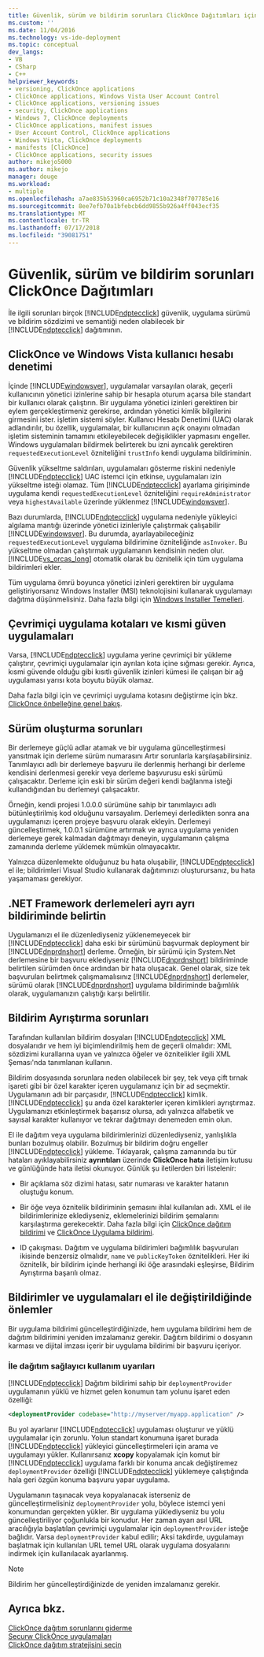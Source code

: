 ```yaml
---
title: Güvenlik, sürüm ve bildirim sorunları ClickOnce Dağıtımları içinde | Microsoft Docs
ms.custom: ''
ms.date: 11/04/2016
ms.technology: vs-ide-deployment
ms.topic: conceptual
dev_langs:
- VB
- CSharp
- C++
helpviewer_keywords:
- versioning, ClickOnce applications
- ClickOnce applications, Windows Vista User Account Control
- ClickOnce applications, versioning issues
- security, ClickOnce applications
- Windows 7, ClickOnce deployments
- ClickOnce applications, manifest issues
- User Account Control, ClickOnce applications
- Windows Vista, ClickOnce deployments
- manifests [ClickOnce]
- ClickOnce applications, security issues
author: mikejo5000
ms.author: mikejo
manager: douge
ms.workload:
- multiple
ms.openlocfilehash: a7ae835b53960ca6952b71c10a2348f707785e16
ms.sourcegitcommit: 8ee7efb70a1bfebcb6dd9855b926a4ff043ecf35
ms.translationtype: MT
ms.contentlocale: tr-TR
ms.lasthandoff: 07/17/2018
ms.locfileid: "39081751"
---
```

# <a name="security-versioning-and-manifest-issues-in-clickonce-deployments"></a>Güvenlik, sürüm ve bildirim sorunları ClickOnce Dağıtımları

İle ilgili sorunları birçok [!INCLUDE[ndptecclick](../deployment/includes/ndptecclick_md.md)] güvenlik, uygulama sürümü ve bildirim sözdizimi ve semantiği neden olabilecek bir [!INCLUDE[ndptecclick](../deployment/includes/ndptecclick_md.md)] dağıtımının.

## <a name="clickonce-and-windows-vista-user-account-control"></a>ClickOnce ve Windows Vista kullanıcı hesabı denetimi

İçinde [!INCLUDE[windowsver](../deployment/includes/windowsver_md.md)], uygulamalar varsayılan olarak, geçerli kullanıcının yönetici izinlerine sahip bir hesapla oturum açarsa bile standart bir kullanıcı olarak çalıştırın. Bir uygulama yönetici izinleri gerektiren bir eylem gerçekleştirmeniz gerekirse, ardından yönetici kimlik bilgilerini girmesini ister. işletim sistemi söyler. Kullanıcı Hesabı Denetimi (UAC) olarak adlandırılır, bu özellik, uygulamalar, bir kullanıcının açık onayını olmadan işletim sisteminin tamamını etkileyebilecek değişiklikler yapmasını engeller. Windows uygulamaları bildirmek belirterek bu izni ayrıcalık gerektiren `requestedExecutionLevel` özniteliğini `trustInfo` kendi uygulama bildiriminin.

Güvenlik yükseltme saldırıları, uygulamaları gösterme riskini nedeniyle [!INCLUDE[ndptecclick](../deployment/includes/ndptecclick_md.md)] UAC istemci için etkinse, uygulamaları izin yükseltme isteği olamaz. Tüm [!INCLUDE[ndptecclick](../deployment/includes/ndptecclick_md.md)] ayarlama girişiminde uygulama kendi `requestedExecutionLevel` özniteliğini `requireAdministrator` veya `highestAvailable` üzerinde yüklenmez [!INCLUDE[windowsver](../deployment/includes/windowsver_md.md)].

Bazı durumlarda, [!INCLUDE[ndptecclick](../deployment/includes/ndptecclick_md.md)] uygulama nedeniyle yükleyici algılama mantığı üzerinde yönetici izinleriyle çalıştırmak çalışabilir [!INCLUDE[windowsver](../deployment/includes/windowsver_md.md)]. Bu durumda, ayarlayabileceğiniz `requestedExecutionLevel` uygulama bildirimine özniteliğinde `asInvoker`. Bu yükseltme olmadan çalıştırmak uygulamanın kendisinin neden olur. [!INCLUDE[vs_orcas_long](../debugger/includes/vs_orcas_long_md.md)] otomatik olarak bu öznitelik için tüm uygulama bildirimleri ekler.

Tüm uygulama ömrü boyunca yönetici izinleri gerektiren bir uygulama geliştiriyorsanız Windows Installer (MSI) teknolojisini kullanarak uygulamayı dağıtma düşünmelisiniz. Daha fazla bilgi için [Windows Installer Temelleri](../extensibility/internals/windows-installer-basics.md).

## <a name="online-application-quotas-and-partial-trust-applications"></a>Çevrimiçi uygulama kotaları ve kısmi güven uygulamaları

Varsa, [!INCLUDE[ndptecclick](../deployment/includes/ndptecclick_md.md)] uygulama yerine çevrimiçi bir yükleme çalıştırır, çevrimiçi uygulamalar için ayrılan kota içine sığması gerekir. Ayrıca, kısmi güvende olduğu gibi kısıtlı güvenlik izinleri kümesi ile çalışan bir ağ uygulaması yarısı kota boyutu büyük olamaz.

Daha fazla bilgi için ve çevrimiçi uygulama kotasını değiştirme için bkz. [ClickOnce önbelleğine genel bakış](../deployment/clickonce-cache-overview.md).

## <a name="versioning-issues"></a>Sürüm oluşturma sorunları

Bir derlemeye güçlü adlar atamak ve bir uygulama güncelleştirmesi yansıtmak için derleme sürüm numarasını Artır sorunlarla karşılaşabilirsiniz. Tanımlayıcı adlı bir derlemeye başvuru ile derlenmiş herhangi bir derleme kendisini derlenmesi gerekir veya derleme başvurusu eski sürümü çalışacaktır. Derleme için eski bir sürüm değeri kendi bağlanma isteği kullandığından bu derlemeyi çalışacaktır.

Örneğin, kendi projesi 1.0.0.0 sürümüne sahip bir tanımlayıcı adlı bütünleştirilmiş kod olduğunu varsayalım. Derlemeyi derledikten sonra ana uygulamanızı içeren projeye başvuru olarak ekleyin. Derlemeyi güncelleştirmek, 1.0.0.1 sürümüne artırmak ve ayrıca uygulama yeniden derlemeye gerek kalmadan dağıtmayı deneyin, uygulamanın çalışma zamanında derleme yüklemek mümkün olmayacaktır.

Yalnızca düzenlemekte olduğunuz bu hata oluşabilir, [!INCLUDE[ndptecclick](../deployment/includes/ndptecclick_md.md)] el ile; bildirimleri Visual Studio kullanarak dağıtımınızı oluşturursanız, bu hata yaşamaması gerekiyor.

## <a name="specify-individual-net-framework-assemblies-in-the-manifest"></a>.NET Framework derlemeleri ayrı ayrı bildiriminde belirtin

Uygulamanızı el ile düzenlediyseniz yüklenemeyecek bir [!INCLUDE[ndptecclick](../deployment/includes/ndptecclick_md.md)] daha eski bir sürümünü başvurmak deployment bir [!INCLUDE[dnprdnshort](../code-quality/includes/dnprdnshort_md.md)] derleme. Örneğin, bir sürümü için System.Net derlemesine bir başvuru eklediyseniz [!INCLUDE[dnprdnshort](../code-quality/includes/dnprdnshort_md.md)] bildiriminde belirtilen sürümden önce ardından bir hata oluşacak. Genel olarak, size tek başvuruları belirtmek çalışmamalısınız [!INCLUDE[dnprdnshort](../code-quality/includes/dnprdnshort_md.md)] derlemeler, sürümü olarak [!INCLUDE[dnprdnshort](../code-quality/includes/dnprdnshort_md.md)] uygulama bildiriminde bağımlılık olarak, uygulamanızın çalıştığı karşı belirtilir.

## <a name="manifest-parsing-issues"></a>Bildirim Ayrıştırma sorunları

Tarafından kullanılan bildirim dosyaları [!INCLUDE[ndptecclick](../deployment/includes/ndptecclick_md.md)] XML dosyalarıdır ve hem iyi biçimlendirilmiş hem de geçerli olmalıdır: XML sözdizimi kurallarına uyan ve yalnızca öğeler ve öznitelikler ilgili XML Şeması'nda tanımlanan kullanın.

Bildirim dosyasında sorunlara neden olabilecek bir şey, tek veya çift tırnak işareti gibi bir özel karakter içeren uygulamanız için bir ad seçmektir. Uygulamanın adı bir parçasıdır, [!INCLUDE[ndptecclick](../deployment/includes/ndptecclick_md.md)] kimlik. [!INCLUDE[ndptecclick](../deployment/includes/ndptecclick_md.md)] şu anda özel karakterler içeren kimlikleri ayrıştırmaz. Uygulamanızı etkinleştirmek başarısız olursa, adı yalnızca alfabetik ve sayısal karakter kullanıyor ve tekrar dağıtmayı denemeden emin olun.

El ile dağıtım veya uygulama bildirimlerinizi düzenlediyseniz, yanlışlıkla bunları bozulmuş olabilir. Bozulmuş bir bildirim doğru engeller [!INCLUDE[ndptecclick](../deployment/includes/ndptecclick_md.md)] yükleme. Tıklayarak, çalışma zamanında bu tür hataları ayıklayabilirsiniz **ayrıntıları** üzerinde **ClickOnce hata** iletişim kutusu ve günlüğünde hata iletisi okunuyor. Günlük şu iletilerden biri listelenir:

- Bir açıklama söz dizimi hatası, satır numarası ve karakter hatanın oluştuğu konum.

- Bir öğe veya öznitelik bildiriminin şemasını ihlal kullanılan adı. XML el ile bildirimlerinize eklediyseniz, eklemelerinizi bildirim şemalarını karşılaştırma gerekecektir. Daha fazla bilgi için [ClickOnce dağıtım bildirimi](../deployment/clickonce-deployment-manifest.md) ve [ClickOnce Uygulama bildirimi](../deployment/clickonce-application-manifest.md).

- ID çakışması. Dağıtım ve uygulama bildirimleri bağımlılık başvuruları ikisinde benzersiz olmalıdır, `name` ve `publicKeyToken` öznitelikleri. Her iki öznitelik, bir bildirim içinde herhangi iki öğe arasındaki eşleşirse, Bildirim Ayrıştırma başarılı olmaz.

## <a name="precautions-when-manually-changing-manifests-or-applications"></a>Bildirimler ve uygulamaları el ile değiştirildiğinde önlemler

Bir uygulama bildirimi güncelleştirdiğinizde, hem uygulama bildirimi hem de dağıtım bildirimini yeniden imzalamanız gerekir. Dağıtım bildirimi o dosyanın karması ve dijital imzası içerir bir uygulama bildirimi bir başvuru içeriyor.

### <a name="precautions-with-deployment-provider-usage"></a>İle dağıtım sağlayıcı kullanım uyarıları

[!INCLUDE[ndptecclick](../deployment/includes/ndptecclick_md.md)] Dağıtım bildirimi sahip bir `deploymentProvider` uygulamanın yüklü ve hizmet gelen konumun tam yolunu işaret eden özelliği:

```xml
<deploymentProvider codebase="http://myserver/myapp.application" />
```

Bu yol ayarlanır [!INCLUDE[ndptecclick](../deployment/includes/ndptecclick_md.md)] uygulaması oluşturur ve yüklü uygulamalar için zorunlu. Yolun standart konumuna işaret burada [!INCLUDE[ndptecclick](../deployment/includes/ndptecclick_md.md)] yükleyici güncelleştirmeleri için arama ve uygulamayı yükler. Kullanırsanız **xcopy** kopyalamak için komut bir [!INCLUDE[ndptecclick](../deployment/includes/ndptecclick_md.md)] uygulama farklı bir konuma ancak değiştiremez `deploymentProvider` özelliği [!INCLUDE[ndptecclick](../deployment/includes/ndptecclick_md.md)] yüklemeye çalıştığında hala geri özgün konuma başvuru yapar uygulama.

Uygulamanın taşınacak veya kopyalanacak isterseniz de güncelleştirmelisiniz `deploymentProvider` yolu, böylece istemci yeni konumundan gerçekten yükler. Bir uygulama yüklediyseniz bu yolu güncelleştiriliyor çoğunlukla bir konudur. Her zaman ayarı asıl URL aracılığıyla başlatılan çevrimiçi uygulamalar için `deploymentProvider` isteğe bağlıdır. Varsa `deploymentProvider` kabul edilir; Aksi takdirde, uygulamayı başlatmak için kullanılan URL temel URL olarak uygulama dosyalarını indirmek için kullanılacak ayarlanmış.

> [!NOTE]
> Bildirim her güncelleştirdiğinizde de yeniden imzalamanız gerekir.

## <a name="see-also"></a>Ayrıca bkz.

[ClickOnce dağıtım sorunlarını giderme](../deployment/troubleshooting-clickonce-deployments.md)  
[Securw ClickOnce uygulamaları](../deployment/securing-clickonce-applications.md)  
[ClickOnce dağıtım stratejisini seçin](../deployment/choosing-a-clickonce-deployment-strategy.md)